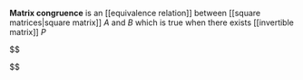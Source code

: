 **Matrix congruence** is an [[equivalence relation]] between [[square matrices|square matrix]] $A$ and $B$ which is true when there exists [[invertible matrix]] $P$

$$

$$